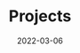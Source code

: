 ---
title: "Projects"
date: 2022-03-06
layout: "archives"
slug: "archives"
menu:
    main:
        weight: 8
        params: 
            icon: archives
---